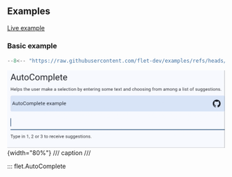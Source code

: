 ## Examples

[Live example](https://flet-controls-gallery.fly.dev/input/autocomplete)

### Basic example

```python
--8<-- "https://raw.githubusercontent.com/flet-dev/examples/refs/heads/v1-docs/python/controls/auto-complete/basic.py"
```

![basic](https://raw.githubusercontent.com/flet-dev/examples/v1-docs/python/controls/auto-complete/media/basic.gif){width="80%"}
/// caption
///

::: flet.AutoComplete
